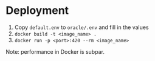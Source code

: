 # Deployment
1. Copy `default.env` to `oracle/.env` and fill in the values
2. `docker build -t <image_name> .`
3. `docker run -p <port>:420 --rm <image_name>`

Note: performance in Docker is subpar.